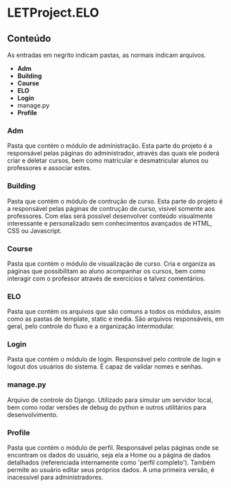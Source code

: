 # LETProject.ELO

## Conteúdo

As entradas em negrito indicam pastas, as normais indicam arquivos.

* **Adm**
* **Building**
* **Course**
* **ELO**
* **Login**
* manage.py
* **Profile**

### Adm

Pasta que contém o módulo de administração.
Esta parte do projeto é a responsável pelas páginas do administrador, através das quais ele poderá criar e deletar cursos, bem como matricular e desmatricular alunos ou professores e associar estes.

### Building

Pasta que contém o módulo de contrução de curso.
Esta parte do projeto é a responsável pelas páginas de contrução de curso, visível somente aos professores. Com elas será possível desenvolver conteúdo visualmente interessante e personalizado sem conhecimentos avançados de HTML, CSS ou Javascript.


### Course

Pasta que contém o módulo de visualização de curso.
Cria e organiza as páginas que possibilitam ao aluno acompanhar os cursos, bem como interagir com o professor através de exercícios e talvez comentários.

### ELO

Pasta que contém os arquivos que são comuns a todos os módulos, assim como as pastas de template, static e media.
São arquivos responsáveis, em geral, pelo controle do fluxo e a organização intermodular.

### Login

Pasta que contém o módulo de login.
Responsável pelo controle de login e logout dos usuários do sistema. É capaz de validar nomes e senhas.

### manage.py

Arquivo de controle do Django.
Utilizado para simular um servidor local, bem como rodar versões de debug do python e outros utilitários para desenvolvimento.

### Profile

Pasta que contém o módulo de perfil.
Responsável pelas páginas onde se encontram os dados do usuário, seja ela a Home ou a página de dados detalhados (referenciada internamente como 'perfil completo'). Também permite ao usuário editar seus próprios dados. A uma primeira versão, é inacessível para administradores.

